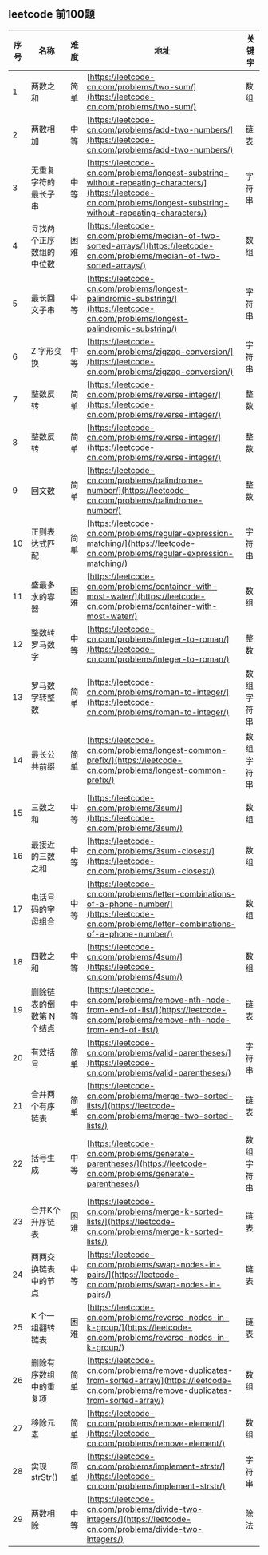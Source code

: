 ## leetcode 前100题
|序号| 名称 | 难度 | 地址 | 关键字 |
|----|----|----|----|----|
|1 |  两数之和 |   简单 |  [https://leetcode-cn.com/problems/two-sum/](https://leetcode-cn.com/problems/two-sum/) | 数组 |
|2 | 两数相加 | 中等 | [https://leetcode-cn.com/problems/add-two-numbers/](https://leetcode-cn.com/problems/add-two-numbers/) | 链表 |
|3 | 无重复字符的最长子串   | 中等 | [https://leetcode-cn.com/problems/longest-substring-without-repeating-characters/](https://leetcode-cn.com/problems/longest-substring-without-repeating-characters/) | 字符串 |
|4 | 寻找两个正序数组的中位数   | 困难 | [https://leetcode-cn.com/problems/median-of-two-sorted-arrays/](https://leetcode-cn.com/problems/median-of-two-sorted-arrays/) | 数组 |
|5 | 最长回文子串   | 中等 | [https://leetcode-cn.com/problems/longest-palindromic-substring/](https://leetcode-cn.com/problems/longest-palindromic-substring/) | 字符串 |
|6 | Z 字形变换   | 中等 | [https://leetcode-cn.com/problems/zigzag-conversion/](https://leetcode-cn.com/problems/zigzag-conversion/) | 字符串 |
|7 | 整数反转 | 简单 | [https://leetcode-cn.com/problems/reverse-integer/](https://leetcode-cn.com/problems/reverse-integer/) | 整数 |
|8 | 整数反转 | 简单 | [https://leetcode-cn.com/problems/reverse-integer/](https://leetcode-cn.com/problems/reverse-integer/) | 整数 |
|9 | 回文数 | 简单 | [https://leetcode-cn.com/problems/palindrome-number/](https://leetcode-cn.com/problems/palindrome-number/) | 整数 |
|10 | 正则表达式匹配| 简单 | [https://leetcode-cn.com/problems/regular-expression-matching/](https://leetcode-cn.com/problems/regular-expression-matching/) | 字符串 |
|11 | 盛最多水的容器 | 困难 | [https://leetcode-cn.com/problems/container-with-most-water/](https://leetcode-cn.com/problems/container-with-most-water/) | 数组 |
|12 | 整数转罗马数字 | 中等 | [https://leetcode-cn.com/problems/integer-to-roman/](https://leetcode-cn.com/problems/integer-to-roman/) | 整数 |
|13 | 罗马数字转整数 | 简单 | [https://leetcode-cn.com/problems/roman-to-integer/](https://leetcode-cn.com/problems/roman-to-integer/) | 数组 字符串 |
|14 | 最长公共前缀 | 简单 | [https://leetcode-cn.com/problems/longest-common-prefix/](https://leetcode-cn.com/problems/longest-common-prefix/) | 数组 字符串 |
|15 | 三数之和 | 中等 | [https://leetcode-cn.com/problems/3sum/](https://leetcode-cn.com/problems/3sum/) | 数组 |
|16 | 最接近的三数之和 | 中等 | [https://leetcode-cn.com/problems/3sum-closest/](https://leetcode-cn.com/problems/3sum-closest/) | 数组 |
|17 | 电话号码的字母组合 | 中等 | [https://leetcode-cn.com/problems/letter-combinations-of-a-phone-number/](https://leetcode-cn.com/problems/letter-combinations-of-a-phone-number/) | 数组 |
|18 | 四数之和 | 中等 | [https://leetcode-cn.com/problems/4sum/](https://leetcode-cn.com/problems/4sum/) | 数组 |
|19 | 删除链表的倒数第 N 个结点 | 中等 | [https://leetcode-cn.com/problems/remove-nth-node-from-end-of-list/](https://leetcode-cn.com/problems/remove-nth-node-from-end-of-list/) | 链表 |
|20 | 有效括号 | 简单 | [https://leetcode-cn.com/problems/valid-parentheses/](https://leetcode-cn.com/problems/valid-parentheses/) | 字符串 |
|21 | 合并两个有序链表 | 简单 | [https://leetcode-cn.com/problems/merge-two-sorted-lists/](https://leetcode-cn.com/problems/merge-two-sorted-lists/) | 链表 |
|22 | 括号生成 | 中等 | [https://leetcode-cn.com/problems/generate-parentheses/](https://leetcode-cn.com/problems/generate-parentheses/) | 数组 字符串 |
|23 | 合并K个升序链表 | 困难 | [https://leetcode-cn.com/problems/merge-k-sorted-lists/](https://leetcode-cn.com/problems/merge-k-sorted-lists/) | 链表 |
|24 | 两两交换链表中的节点 | 中等 | [https://leetcode-cn.com/problems/swap-nodes-in-pairs/](https://leetcode-cn.com/problems/swap-nodes-in-pairs/) | 链表 |
|25 | K 个一组翻转链表 | 困难 | [https://leetcode-cn.com/problems/reverse-nodes-in-k-group/](https://leetcode-cn.com/problems/reverse-nodes-in-k-group/) | 链表 |
|26 | 删除有序数组中的重复项 | 简单 | [https://leetcode-cn.com/problems/remove-duplicates-from-sorted-array/](https://leetcode-cn.com/problems/remove-duplicates-from-sorted-array/) | 数组 |
|27 | 移除元素 | 简单 | [https://leetcode-cn.com/problems/remove-element/](https://leetcode-cn.com/problems/remove-element/) | 数组 |
|28 | 实现 strStr() | 简单 | [https://leetcode-cn.com/problems/implement-strstr/](https://leetcode-cn.com/problems/implement-strstr/) | 字符串 |
|29 | 两数相除 | 中等 | [https://leetcode-cn.com/problems/divide-two-integers/](https://leetcode-cn.com/problems/divide-two-integers/) | 除法 |
